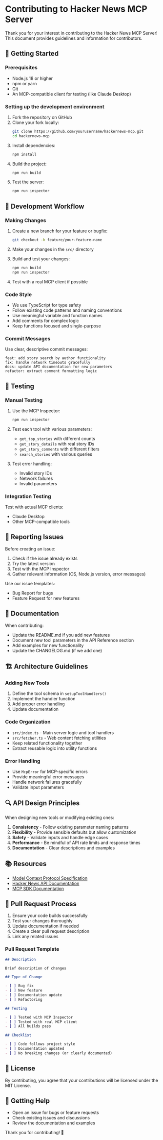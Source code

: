 # Contributing to Hacker News MCP Server

Thank you for your interest in contributing to the Hacker News MCP Server! This document provides guidelines and information for contributors.

## 🚀 Getting Started

### Prerequisites

- Node.js 18 or higher
- npm or yarn
- Git
- An MCP-compatible client for testing (like Claude Desktop)

### Setting up the development environment

1. Fork the repository on GitHub
2. Clone your fork locally:
   ```bash
   git clone https://github.com/yourusername/hackernews-mcp.git
   cd hackernews-mcp
   ```
3. Install dependencies:
   ```bash
   npm install
   ```
4. Build the project:
   ```bash
   npm run build
   ```
5. Test the server:
   ```bash
   npm run inspector
   ```

## 🔧 Development Workflow

### Making Changes

1. Create a new branch for your feature or bugfix:

   ```bash
   git checkout -b feature/your-feature-name
   ```

2. Make your changes in the `src/` directory

3. Build and test your changes:

   ```bash
   npm run build
   npm run inspector
   ```

4. Test with a real MCP client if possible

### Code Style

- We use TypeScript for type safety
- Follow existing code patterns and naming conventions
- Use meaningful variable and function names
- Add comments for complex logic
- Keep functions focused and single-purpose

### Commit Messages

Use clear, descriptive commit messages:

```
feat: add story search by author functionality
fix: handle network timeouts gracefully
docs: update API documentation for new parameters
refactor: extract comment formatting logic
```

## 🧪 Testing

### Manual Testing

1. Use the MCP Inspector:

   ```bash
   npm run inspector
   ```

2. Test each tool with various parameters:

   - `get_top_stories` with different counts
   - `get_story_details` with real story IDs
   - `get_story_comments` with different filters
   - `search_stories` with various queries

3. Test error handling:
   - Invalid story IDs
   - Network failures
   - Invalid parameters

### Integration Testing

Test with actual MCP clients:

- Claude Desktop
- Other MCP-compatible tools

## 🐛 Reporting Issues

Before creating an issue:

1. Check if the issue already exists
2. Try the latest version
3. Test with the MCP Inspector
4. Gather relevant information (OS, Node.js version, error messages)

Use our issue templates:

- Bug Report for bugs
- Feature Request for new features

## 📝 Documentation

When contributing:

- Update the README.md if you add new features
- Document new tool parameters in the API Reference section
- Add examples for new functionality
- Update the CHANGELOG.md (if we add one)

## 🏗️ Architecture Guidelines

### Adding New Tools

1. Define the tool schema in `setupToolHandlers()`
2. Implement the handler function
3. Add proper error handling
4. Update documentation

### Code Organization

- `src/index.ts` - Main server logic and tool handlers
- `src/fetcher.ts` - Web content fetching utilities
- Keep related functionality together
- Extract reusable logic into utility functions

### Error Handling

- Use `McpError` for MCP-specific errors
- Provide meaningful error messages
- Handle network failures gracefully
- Validate input parameters

## 🔍 API Design Principles

When designing new tools or modifying existing ones:

1. **Consistency** - Follow existing parameter naming patterns
2. **Flexibility** - Provide sensible defaults but allow customization
3. **Safety** - Validate inputs and handle edge cases
4. **Performance** - Be mindful of API rate limits and response times
5. **Documentation** - Clear descriptions and examples

## 📚 Resources

- [Model Context Protocol Specification](https://modelcontextprotocol.io/)
- [Hacker News API Documentation](https://github.com/HackerNews/API)
- [MCP SDK Documentation](https://github.com/modelcontextprotocol/typescript-sdk)

## 🤝 Pull Request Process

1. Ensure your code builds successfully
2. Test your changes thoroughly
3. Update documentation if needed
4. Create a clear pull request description
5. Link any related issues

### Pull Request Template

```markdown
## Description

Brief description of changes

## Type of Change

- [ ] Bug fix
- [ ] New feature
- [ ] Documentation update
- [ ] Refactoring

## Testing

- [ ] Tested with MCP Inspector
- [ ] Tested with real MCP client
- [ ] All builds pass

## Checklist

- [ ] Code follows project style
- [ ] Documentation updated
- [ ] No breaking changes (or clearly documented)
```

## 📄 License

By contributing, you agree that your contributions will be licensed under the MIT License.

## 💬 Getting Help

- Open an issue for bugs or feature requests
- Check existing issues and discussions
- Review the documentation and examples

Thank you for contributing! 🙏
